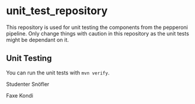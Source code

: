 # unit_test_repository
This repository is used for unit testing the components from the pepperoni pipeline. Only change things with caution in this repository as the unit tests might be dependant on it.

## Unit Testing
You can run the unit tests with `mvn verify`.

Studenter Snöfler

Faxe Kondi

